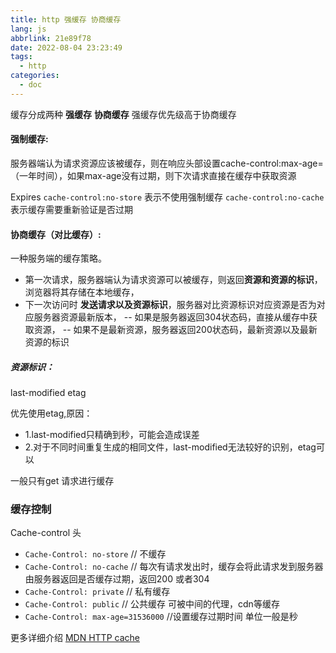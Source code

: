 ```yaml
---
title: http 强缓存 协商缓存
lang: js
abbrlink: 21e89f78
date: 2022-08-04 23:23:49
tags:
  - http
categories:
  - doc
---
```



缓存分成两种 **强缓存**  **协商缓存**
强缓存优先级高于协商缓存
<!--more-->

#### 强制缓存:
服务器端认为请求资源应该被缓存，则在响应头部设置cache-control:max-age=（一年时间），如果max-age没有过期，则下次请求直接在缓存中获取资源

Expires
`cache-control:no-store` 表示不使用强制缓存
`cache-control:no-cache` 表示缓存需要重新验证是否过期


#### 协商缓存（对比缓存）:

一种服务端的缓存策略。
+ 第一次请求，服务器端认为请求资源可以被缓存，则返回**资源和资源的标识**，浏览器将其存储在本地缓存，
+ 下一次访问时 **发送请求以及资源标识**，服务器对比资源标识对应资源是否为对应服务器资源最新版本，
  -- 如果是服务器返回304状态码，直接从缓存中获取资源，
  -- 如果不是最新资源，服务器返回200状态码，最新资源以及最新资源的标识

##### 资源标识：
last-modified
etag

优先使用etag,原因：
+ 1.last-modified只精确到秒，可能会造成误差
+ 2.对于不同时间重复生成的相同文件，last-modified无法较好的识别，etag可以


一般只有get 请求进行缓存

### 缓存控制
 Cache-control 头

  + `Cache-Control: no-store` // 不缓存
  + `Cache-Control: no-cache` // 每次有请求发出时，缓存会将此请求发到服务器 由服务器返回是否缓存过期，返回200 或者304
  + `Cache-Control: private` // 私有缓存
  + `Cache-Control: public`  // 公共缓存 可被中间的代理，cdn等缓存
  + `Cache-Control: max-age=31536000` //设置缓存过期时间 单位一般是秒   

  更多详细介绍 [MDN HTTP cache ](https://developer.mozilla.org/zh-CN/docs/Web/HTTP/Caching)